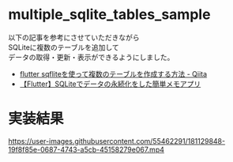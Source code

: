 # multiple_sqlite_tables_sample
以下の記事を参考にさせていただきながら<br>
SQLiteに複数のテーブルを追加して<br>
データの取得・更新・表示ができるようにしました。
- [flutter sqfliteを使って複数のテーブルを作成する方法 - Qiita](https://qiita.com/takaking216/items/9a0b9b8349be13369228)
- [【Flutter】SQLiteでデータの永続化をした簡単メモアプリ](https://qiita.com/takois/items/6cf59811d3af5b1d33aa)

# 実装結果
https://user-images.githubusercontent.com/55462291/181129848-19f8f85e-0687-4743-a5cb-45158279e067.mp4
